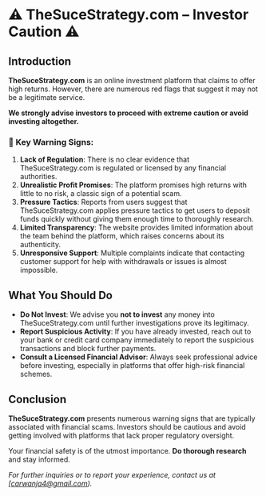 # ⚠️ TheSuceStrategy.com – Investor Caution ⚠️

## Introduction

**TheSuceStrategy.com** is an online investment platform that claims to offer high returns. However, there are numerous red flags that suggest it may not be a legitimate service.

**We strongly advise investors to proceed with extreme caution or avoid investing altogether.**

### 🚨 Key Warning Signs:
1. **Lack of Regulation**: There is no clear evidence that TheSuceStrategy.com is regulated or licensed by any financial authorities.
2. **Unrealistic Profit Promises**: The platform promises high returns with little to no risk, a classic sign of a potential scam.
3. **Pressure Tactics**: Reports from users suggest that TheSuceStrategy.com applies pressure tactics to get users to deposit funds quickly without giving them enough time to thoroughly research.
4. **Limited Transparency**: The website provides limited information about the team behind the platform, which raises concerns about its authenticity.
5. **Unresponsive Support**: Multiple complaints indicate that contacting customer support for help with withdrawals or issues is almost impossible.

## What You Should Do

- **Do Not Invest**: We advise you **not to invest** any money into TheSuceStrategy.com until further investigations prove its legitimacy.
- **Report Suspicious Activity**: If you have already invested, reach out to your bank or credit card company immediately to report the suspicious transactions and block further payments.
- **Consult a Licensed Financial Advisor**: Always seek professional advice before investing, especially in platforms that offer high-risk financial schemes.

## Conclusion

**TheSuceStrategy.com** presents numerous warning signs that are typically associated with financial scams. Investors should be cautious and avoid getting involved with platforms that lack proper regulatory oversight.

Your financial safety is of the utmost importance. **Do thorough research** and stay informed.

*For further inquiries or to report your experience, contact us at [carwanja4@gmail.com).*

